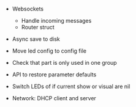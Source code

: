 * Websockets
    * Handle incoming messages
    * Router struct
* Async save to disk
* Move led config to config file

* Check that part is only used in one group
* API to restore parameter defaults
* Switch LEDs of if current show or visual are nil
* Network: DHCP client and server